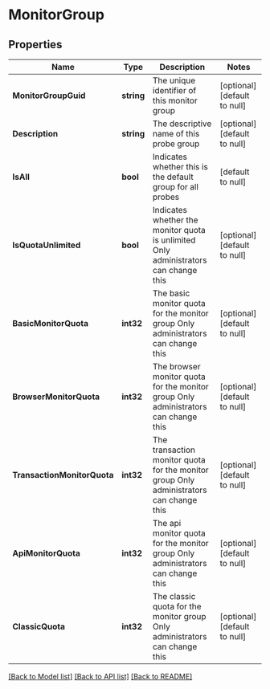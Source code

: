 # MonitorGroup

## Properties
Name | Type | Description | Notes
------------ | ------------- | ------------- | -------------
**MonitorGroupGuid** | **string** | The unique identifier of this monitor group | [optional] [default to null]
**Description** | **string** | The descriptive name of this probe group | [optional] [default to null]
**IsAll** | **bool** | Indicates whether this is the default group for all probes | [default to null]
**IsQuotaUnlimited** | **bool** | Indicates whether the monitor quota is unlimited Only administrators can change this | [optional] [default to null]
**BasicMonitorQuota** | **int32** | The basic monitor quota for the monitor group Only administrators can change this | [optional] [default to null]
**BrowserMonitorQuota** | **int32** | The browser monitor quota for the monitor group Only administrators can change this | [optional] [default to null]
**TransactionMonitorQuota** | **int32** | The transaction monitor quota for the monitor group Only administrators can change this | [optional] [default to null]
**ApiMonitorQuota** | **int32** | The api monitor quota for the monitor group Only administrators can change this | [optional] [default to null]
**ClassicQuota** | **int32** | The classic quota for the monitor group Only administrators can change this | [optional] [default to null]

[[Back to Model list]](../README.md#documentation-for-models) [[Back to API list]](../README.md#documentation-for-api-endpoints) [[Back to README]](../README.md)


